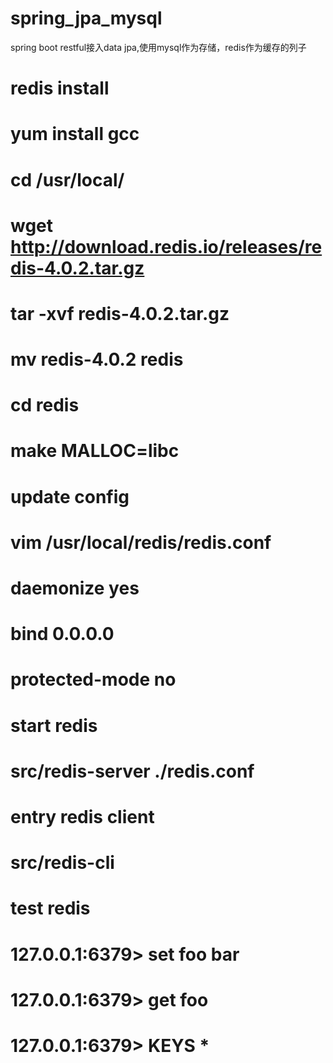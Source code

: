 # spring_jpa_mysql
spring boot restful接入data jpa,使用mysql作为存储，redis作为缓存的列子

# redis install
# yum install gcc
# cd /usr/local/
# wget http://download.redis.io/releases/redis-4.0.2.tar.gz
# tar -xvf redis-4.0.2.tar.gz
# mv redis-4.0.2 redis
# cd redis
# make MALLOC=libc

# update config
# vim /usr/local/redis/redis.conf
# daemonize yes
# bind 0.0.0.0
# protected-mode no

# start redis
# src/redis-server ./redis.conf

# entry redis client
# src/redis-cli
	
# test redis
# 127.0.0.1:6379> set foo bar
# 127.0.0.1:6379> get foo
# 127.0.0.1:6379> KEYS *

